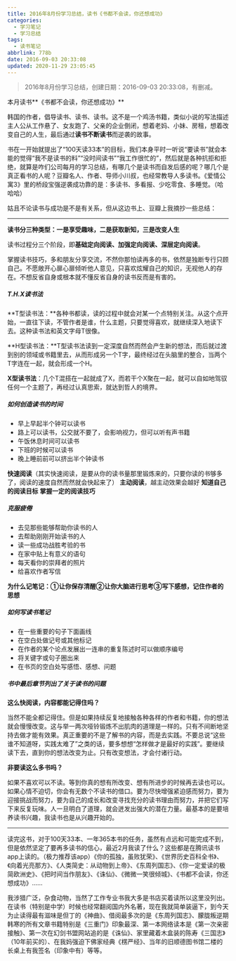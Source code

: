 ```yaml
---
title: 2016年8月份学习总结，读书《书都不会读，你还想成功》
categories:
  - 学习笔记
  - 学习总结
tags:
  - 读书笔记
abbrlink: 778b
date: 2016-09-03 20:33:08
updated: 2020-11-29 23:05:45
---
```


> 2016年8月份学习总结，创建日期：2016-09-03 20:33:08，有删减。

本月读书**《书都不会读，你还想成功》**

韩国的作者，倡导读书、读书、读书。这不是一个鸡汤书籍，类似小说的写法描述主人公从工作悬了、女友跑了、父亲的企业倒闭，想着老妈、小妹、房租，想着改变自己的人生，最后通过**读书不断读书**而逆袭的故事。

书在一开始就提出了“100天读33本”的目标，我们本身平时一听说“要读书”就会本能的觉得“我不是读书的料”“没时间读书”“我工作很忙的”，然后就是各种抗拒和拒绝，就算是咋们公司每月的学习总结，有哪几个是读书而自发后感的呢？哪几个是真正看书的人呢？豆瓣名人、作者、导师小川叔，也经常教导人多读书。《爱情公寓3》里的桥段宝强逆袭成功靠的是：多读书、多看报、少吃零食、多睡觉。（哈哈哈）

<!-- more -->

姑且不论读书与成功是不是有关系，但从这边书上、豆瓣上我摘抄一些总结：

---

**读书分三种类型：一是享受趣味，二是获取新知，三是改变人生**

读书过程分三个阶段，即**基础定向阅读、加强定向阅读、深层定向阅读**。

掌握读书技巧，多和朋友分享交流，不然你那怕读再多的书，依然是独断专行只顾自己。不愿敞开心扉心扉倾听他人意见，只喜欢炫耀自己的知识，无视他人的存在。不想反省自身或根本就不懂反省自身的读书反而是有害的。

##### T.H.X读书法

**T型读书法：**各种书都读，读的过程中就会对某一个点特别关注。从这个点开始，一直往下读，不管作者是谁，什么主题，只要觉得喜欢，就继续深入地读下去。这种读书法和英文字母T很像。

**H型读书法：**T型读书法读到一定深度自然而然会产生新的想法，而后就过渡到别的领域或书籍里去，从而形成另一个T字，最终经过在头脑里的整合，当两个T字连在一起，就会形成一个H。

**X型读书法**：几个T混搭在一起就成了X，而若干个X聚在一起，就可以自如地驾驭任何一个主题了，再经过认真思索，就达到哲人的境界。

##### 如何创造读书的时间

- 早上早起半个钟可以读书
- 路上可以读书，公交就不要了，会影响视力，但可以听有声书籍
- 午饭休息时间可以读书
- 下班的时候可以读书
- 晚上睡前前可以挤出半个钟读书

**快速阅读**（其实快速阅读，是要从你的读书量那里锻炼来的，只要你读的书够多了，阅读的速度自然而然就会快起来了）
**主动阅读**，越主动效果会越好
**知道自己的阅读目标**
**掌握一定的阅读技巧**

##### 克服疲倦

- 去见那些能够帮助你读书的人
- 去帮助刚刚开始读书的人
- 读一些成功战胜考验的书
- 在家中贴上有意义的语句
- 每天看你的崇拜者的照片
- 给喜欢作者写信

**为什么记笔记：①让你保存清醒②让你大脑进行思考③写下感想，记住作者的思想**

##### 如何写读书笔记

- 在一些重要的句子下面画线
- 在空白处做记号或其他标记
- 在作者的某个论点发展出一连串的重复陈述时可以做顺序编号
- 将关键字或句子圈出来
- 在书页的空白处写感悟、感想、问题

##### 书中最后章节列出了关于读书的问题

**这么快阅读，内容都能记得住吗？**

当然不能全都记得住。但是如果持续反复地接触各种各样的作者和书籍，你的想法就会慢慢改变。这与举一两次哑铃锻炼不出肌肉的道理是一样的。只有不间断地坚持去做才能有效果。真正重要的不是了解书的内容，而是去实践。不要总说“这些谁不知道呀，实践太难了”之类的话，要多想想“怎样做才是最好的实践”。要继续读下去，直到你的想法改变为止。只有改变想法，才会付诸行动。

**非要读这么多书吗？**

如果不喜欢可以不读。等到你真的想有所改变、想有所进步的时候再去读也可以。如果心情不迫切，你会有无数个不读书的借口。要为尽快增强紧迫感而努力，要为迎接挑战而努力，要为自己的成长和改变寻找充分的读书理由而努力，并把它们写下来反复玩味。人一旦明白了道理，就会迸发出强大的潜在力量。最基本的是要培养读书兴趣，我读书也是从兴趣开始的。

---

读完这书，对于100天33本、一年365本书的任务，虽然有点远和可能完成不到，但是依然坚定了要再多读书的信心，最近2月我读了什么？这些都是在腾讯读书app上读的。（极力推荐该app）《你的孤独，虽败犹荣》、《世界历史百科全书》、《向着光亮那方》、《人类简史：从动物到上帝》、《东周列国志》、《你一定爱读的极简欧洲史》、《把时间当作朋友》、《诛仙》、《微微一笑很倾城》、《书都不会读，你还想成功》……

我涉猎广泛，杂食动物，当然了工作专业书我大多是书店买着读所以这里没列出。在读书（特别是中学）时候也经常翻阅国内外名著，现在我就简单装逼下，到今天为止读得最有滋味是但丁的《神曲》、借阅最多次的是《东周列国志》、朦胧叛逆期韩寒的所有文章书籍特别是《三重门》印象最深、第一本网络读本是《第一次亲密接触》、第一次在幻剑书盟网站追的是《诛仙》、家里藏着木盒装的陈寿《三国志》（10年前买的）、在我妈强迫下佛家经典《楞严经》、当年的旧顺德图书馆二楼的长桌上有我签名（印象中有）等等。
